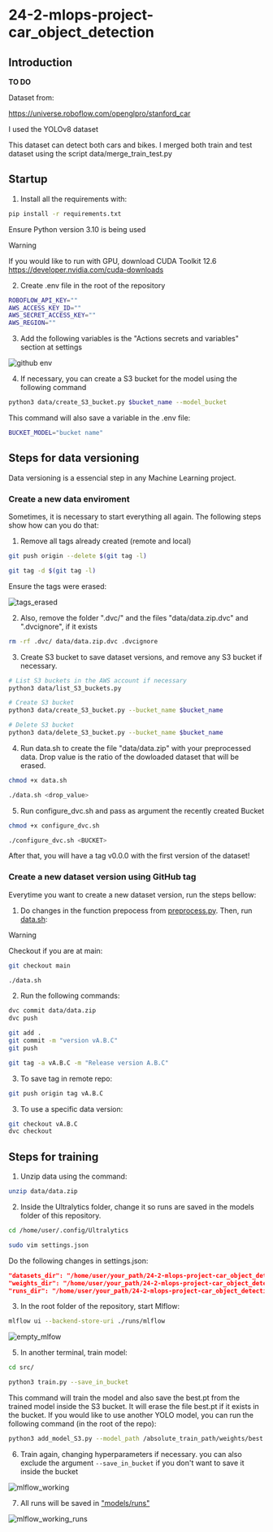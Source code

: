 # 24-2-mlops-project-car_object_detection

## Introduction

**TO DO**

Dataset from:

https://universe.roboflow.com/openglpro/stanford_car

I used the YOLOv8 dataset

This dataset can detect both cars and bikes. I merged both train and test dataset using the script data/merge_train_test.py

## Startup

1. Install all the requirements with:

```Bash
pip install -r requirements.txt
```

Ensure Python version 3.10 is being used

> [!WARNING]
> If you would like to run with GPU, download CUDA Toolkit 12.6 https://developer.nvidia.com/cuda-downloads

2. Create .env file in the root of the repository

```Bash
ROBOFLOW_API_KEY=""
AWS_ACCESS_KEY_ID=""
AWS_SECRET_ACCESS_KEY=""
AWS_REGION=""
```

3. Add the following variables is the "Actions secrets and variables" section at settings

![github env](./imgs/github_env.png)

4. If necessary, you can create a S3 bucket for the model using the following command 

```Bash
python3 data/create_S3_bucket.py $bucket_name --model_bucket
```

This command will also save a variable in the .env file:

```Bash
BUCKET_MODEL="bucket name"
```

## Steps for data versioning

Data versioning is a essencial step in any Machine Learning project. 

### Create a new data enviroment

Sometimes, it is necessary to start everything all again. The following steps show how can you do that:

1. Remove all tags already created (remote and local)

```Bash
git push origin --delete $(git tag -l)

git tag -d $(git tag -l)
```

Ensure the tags were erased:

![tags_erased](./imgs/tags_erased.png)

2. Also, remove the folder ".dvc/" and the files "data/data.zip.dvc" and ".dvcignore", if it exists

```Bash
rm -rf .dvc/ data/data.zip.dvc .dvcignore
```

3. Create S3 bucket to save dataset versions, and remove any S3 bucket if necessary.

```Bash
# List S3 buckets in the AWS account if necessary
python3 data/list_S3_buckets.py

# Create S3 bucket
python3 data/create_S3_bucket.py --bucket_name $bucket_name

# Delete S3 bucket
python3 data/delete_S3_bucket.py --bucket_name $bucket_name
```

4. Run data.sh to create the file "data/data.zip" with your preprocessed data. Drop value is the ratio of the dowloaded dataset that will be erased.

```Bash
chmod +x data.sh

./data.sh <drop_value>
```

5. Run configure_dvc.sh and pass as argument the recently created Bucket

```Bash
chmod +x configure_dvc.sh

./configure_dvc.sh <BUCKET>
```

After that,  you will have a tag v0.0.0 with the first version of the dataset!

### Create a new dataset version using GitHub tag

Everytime you want to create a new dataset version, run the steps bellow:

1. Do changes in the function prepocess from [preprocess.py](./data/preprocess.py). Then, run [data.sh](./data.sh):

> [!WARNING]
> Checkout if you are at main:
> ```Bash
> git checkout main
> ```

```Bash
./data.sh
```

2. Run the following commands:

```Bash
dvc commit data/data.zip
dvc push

git add .
git commit -m "version vA.B.C"
git push

git tag -a vA.B.C -m "Release version A.B.C"
```

3. To save tag in remote repo:

```Bash
git push origin tag vA.B.C
```

3. To use a specific data version:

```Bash
git checkout vA.B.C
dvc checkout
```

## Steps for training

1. Unzip data using the command:

```Bash
unzip data/data.zip
```

2. Inside the Ultralytics folder, change it so runs are saved in the models folder of this repository. 

```Bash
cd /home/user/.config/Ultralytics

sudo vim settings.json
```

Do the following changes in settings.json:

```Json
"datasets_dir": "/home/user/your_path/24-2-mlops-project-car_object_detection",
"weights_dir": "/home/user/your_path/24-2-mlops-project-car_object_detection/models/weights",
"runs_dir": "/home/user/your_path/24-2-mlops-project-car_object_detection/models/runs",
```

3. In the root folder of the repository, start Mlflow:

```Bash
mlflow ui --backend-store-uri ./runs/mlflow
```

![empty_mlfow](./imgs/empty_mlflow.png)

5. In another terminal, train model:

```Bash
cd src/

python3 train.py --save_in_bucket
```

This command will train the model and also save the best.pt from the trained model inside the S3 bucket. It will erase the file best.pt if it exists in the bucket. 
If you would like to use another YOLO model, you can run the following command (in the root of the repo):

```Bash
python3 add_model_S3.py --model_path /absolute_train_path/weights/best.pt
```

6. Train again, changing hyperparameters if necessary. you can also exclude the argument ```--save_in_bucket``` if you don't want to save it inside the bucket

![mlflow_working](./imgs/mlflow_working.png)

7. All runs will be saved in ["models/runs"](./models/runs/)

![mlflow_working_runs](./imgs/mlflow_working_runs.png)